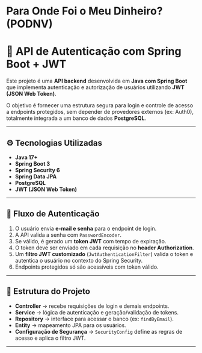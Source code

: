 # Para Onde Foi o Meu Dinheiro? (PODNV)

# 🔐 API de Autenticação com Spring Boot + JWT  

Este projeto é uma **API backend** desenvolvida em **Java com Spring Boot** que implementa autenticação e autorização de usuários utilizando **JWT (JSON Web Token)**.  

O objetivo é fornecer uma estrutura segura para login e controle de acesso a endpoints protegidos, sem depender de provedores externos (ex: Auth0), totalmente integrada a um banco de dados **PostgreSQL**.  

---

## ⚙️ Tecnologias Utilizadas
- **Java 17+**  
- **Spring Boot 3**  
- **Spring Security 6**  
- **Spring Data JPA**  
- **PostgreSQL**  
- **JWT (JSON Web Token)**  

---

## 🔑 Fluxo de Autenticação
1. O usuário envia **e-mail e senha** para o endpoint de login.  
2. A API valida a senha com `PasswordEncoder`.  
3. Se válido, é gerado um **token JWT** com tempo de expiração.  
4. O token deve ser enviado em cada requisição no **header Authorization**.  
5. Um **filtro JWT customizado** (`JwtAuthenticationFilter`) valida o token e autentica o usuário no contexto do Spring Security.  
6. Endpoints protegidos só são acessíveis com token válido.  

---

## 📂 Estrutura do Projeto
- **Controller** → recebe requisições de login e demais endpoints.  
- **Service** → lógica de autenticação e geração/validação de tokens.  
- **Repository** → interface para acessar o banco (ex: `findByEmail`).  
- **Entity** → mapeamento JPA para os usuários.  
- **Configuração de Segurança** → `SecurityConfig` define as regras de acesso e aplica o filtro JWT.  

---


